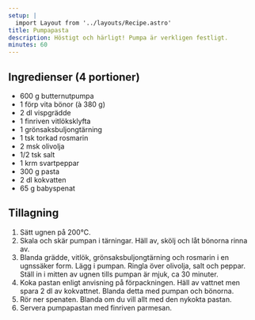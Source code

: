 ```yaml
---
setup: |
  import Layout from '../layouts/Recipe.astro'
title: Pumpapasta
description: Höstigt och härligt! Pumpa är verkligen festligt.
minutes: 60
---
```


## Ingredienser (4 portioner)

- 600 g butternutpumpa
- 1 förp vita bönor (à 380 g)
- 2 dl vispgrädde
- 1 finriven vitlöksklyfta
- 1 grönsaksbuljongtärning
- 1 tsk torkad rosmarin
- 2 msk olivolja
- 1/2 tsk salt
- 1 krm svartpeppar
- 300 g pasta
- 2 dl kokvatten
- 65 g babyspenat

## Tillagning

1. Sätt ugnen på 200°C.
1. Skala och skär pumpan i tärningar. Häll av, skölj och låt bönorna rinna av.
1. Blanda grädde, vitlök, grönsaksbuljongtärning och rosmarin i en ugnssäker
   form. Lägg i pumpan. Ringla över olivolja, salt och peppar. Ställ in i mitten
   av ugnen tills pumpan är mjuk, ca 30 minuter.
1. Koka pastan enligt anvisning på förpackningen. Häll av vattnet men spara 2 dl
   av kokvattnet. Blanda detta med pumpan och bönorna.
1. Rör ner spenaten. Blanda om du vill allt med den nykokta pastan.
1. Servera pumpapastan med finriven parmesan.

